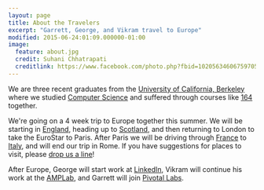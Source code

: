 ```yaml
---
layout: page
title: About the Travelers
excerpt: "Garrett, George, and Vikram travel to Europe"
modified: 2015-06-24:01:09.000000-01:00
image:
  feature: about.jpg
  credit: Suhani Chhatrapati
  creditlink: https://www.facebook.com/photo.php?fbid=10205634606759705&set=t.1206559849&type=3&theater
---
```


We are three recent graduates from the [University of California,
Berkeley](http://www.berkeley.edu) where we studied [Computer
Science](https://imgs.xkcd.com/comics/donald_knuth.png) and suffered through
courses like [164](http://www-inst.eecs.berkeley.edu/~cs164/sp15/) together.

We're going on a 4 week trip to Europe together this summer.  We will be
starting in [England](/england), heading up to [Scotland](/scotland), and then
returning to London to take the EuroStar to Paris.  After Paris we will be
driving through [France](/france) to [Italy](/italy), and will end our trip in
Rome.  If you have suggestions for places to visit, please [drop us
a line](mailto:georgepearman@me.com)!

After Europe, George will start work at [LinkedIn](https://www.linkedin.com),
Vikram will continue his work at the [AMPLab](https://amplab.cs.berkeley.edu),
and Garrett will join [Pivotal Labs](http://pivotallabs.com).
